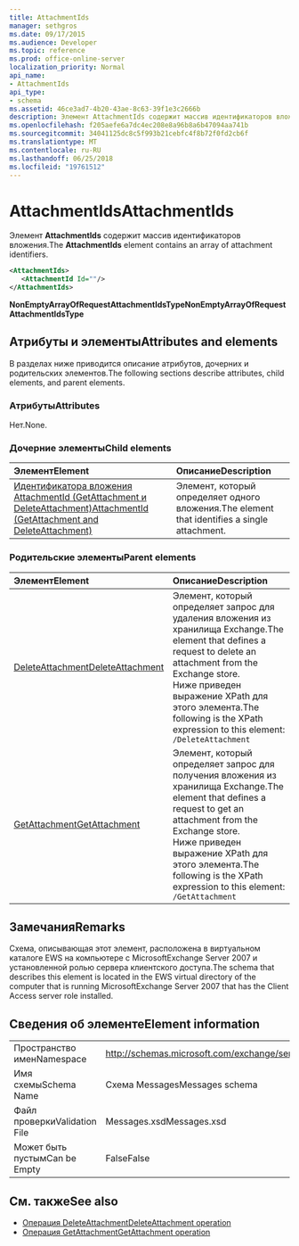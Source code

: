 ```yaml
---
title: AttachmentIds
manager: sethgros
ms.date: 09/17/2015
ms.audience: Developer
ms.topic: reference
ms.prod: office-online-server
localization_priority: Normal
api_name:
- AttachmentIds
api_type:
- schema
ms.assetid: 46ce3ad7-4b20-43ae-8c63-39f1e3c2666b
description: Элемент AttachmentIds содержит массив идентификаторов вложения.
ms.openlocfilehash: f205aefe6a7dc4ec208e8a96b8a6b47094aa741b
ms.sourcegitcommit: 34041125dc8c5f993b21cebfc4f8b72f0fd2cb6f
ms.translationtype: MT
ms.contentlocale: ru-RU
ms.lasthandoff: 06/25/2018
ms.locfileid: "19761512"
---
```

# <a name="attachmentids"></a><span data-ttu-id="1b6cc-103">AttachmentIds</span><span class="sxs-lookup"><span data-stu-id="1b6cc-103">AttachmentIds</span></span>

<span data-ttu-id="1b6cc-104">Элемент **AttachmentIds** содержит массив идентификаторов вложения.</span><span class="sxs-lookup"><span data-stu-id="1b6cc-104">The **AttachmentIds** element contains an array of attachment identifiers.</span></span> 
  
```xml
<AttachmentIds>
   <AttachmentId Id=""/>
</AttachmentIds>
```

 <span data-ttu-id="1b6cc-105">**NonEmptyArrayOfRequestAttachmentIdsType**</span><span class="sxs-lookup"><span data-stu-id="1b6cc-105">**NonEmptyArrayOfRequestAttachmentIdsType**</span></span>
## <a name="attributes-and-elements"></a><span data-ttu-id="1b6cc-106">Атрибуты и элементы</span><span class="sxs-lookup"><span data-stu-id="1b6cc-106">Attributes and elements</span></span>

<span data-ttu-id="1b6cc-107">В разделах ниже приводится описание атрибутов, дочерних и родительских элементов.</span><span class="sxs-lookup"><span data-stu-id="1b6cc-107">The following sections describe attributes, child elements, and parent elements.</span></span>
  
### <a name="attributes"></a><span data-ttu-id="1b6cc-108">Атрибуты</span><span class="sxs-lookup"><span data-stu-id="1b6cc-108">Attributes</span></span>

<span data-ttu-id="1b6cc-109">Нет.</span><span class="sxs-lookup"><span data-stu-id="1b6cc-109">None.</span></span>
  
### <a name="child-elements"></a><span data-ttu-id="1b6cc-110">Дочерние элементы</span><span class="sxs-lookup"><span data-stu-id="1b6cc-110">Child elements</span></span>

|<span data-ttu-id="1b6cc-111">**Элемент**</span><span class="sxs-lookup"><span data-stu-id="1b6cc-111">**Element**</span></span>|<span data-ttu-id="1b6cc-112">**Описание**</span><span class="sxs-lookup"><span data-stu-id="1b6cc-112">**Description**</span></span>|
|:-----|:-----|
|[<span data-ttu-id="1b6cc-113">Идентификатора вложения AttachmentId (GetAttachment и DeleteAttachment)</span><span class="sxs-lookup"><span data-stu-id="1b6cc-113">AttachmentId (GetAttachment and DeleteAttachment)</span></span>](attachmentid-getattachment-and-deleteattachment.md) <br/> |<span data-ttu-id="1b6cc-114">Элемент, который определяет одного вложения.</span><span class="sxs-lookup"><span data-stu-id="1b6cc-114">The element that identifies a single attachment.</span></span>  <br/> |
   
### <a name="parent-elements"></a><span data-ttu-id="1b6cc-115">Родительские элементы</span><span class="sxs-lookup"><span data-stu-id="1b6cc-115">Parent elements</span></span>

|<span data-ttu-id="1b6cc-116">**Элемент**</span><span class="sxs-lookup"><span data-stu-id="1b6cc-116">**Element**</span></span>|<span data-ttu-id="1b6cc-117">**Описание**</span><span class="sxs-lookup"><span data-stu-id="1b6cc-117">**Description**</span></span>|
|:-----|:-----|
|[<span data-ttu-id="1b6cc-118">DeleteAttachment</span><span class="sxs-lookup"><span data-stu-id="1b6cc-118">DeleteAttachment</span></span>](deleteattachment.md) <br/> |<span data-ttu-id="1b6cc-119">Элемент, который определяет запрос для удаления вложения из хранилища Exchange.</span><span class="sxs-lookup"><span data-stu-id="1b6cc-119">The element that defines a request to delete an attachment from the Exchange store.</span></span>  <br/> <span data-ttu-id="1b6cc-120">Ниже приведен выражение XPath для этого элемента.</span><span class="sxs-lookup"><span data-stu-id="1b6cc-120">The following is the XPath expression to this element:</span></span>  <br/>  `/DeleteAttachment` <br/> |
|[<span data-ttu-id="1b6cc-121">GetAttachment</span><span class="sxs-lookup"><span data-stu-id="1b6cc-121">GetAttachment</span></span>](getattachment.md) <br/> |<span data-ttu-id="1b6cc-122">Элемент, который определяет запрос для получения вложения из хранилища Exchange.</span><span class="sxs-lookup"><span data-stu-id="1b6cc-122">The element that defines a request to get an attachment from the Exchange store.</span></span>  <br/> <span data-ttu-id="1b6cc-123">Ниже приведен выражение XPath для этого элемента.</span><span class="sxs-lookup"><span data-stu-id="1b6cc-123">The following is the XPath expression to this element:</span></span>  <br/>  `/GetAttachment` <br/> |
   
## <a name="remarks"></a><span data-ttu-id="1b6cc-124">Замечания</span><span class="sxs-lookup"><span data-stu-id="1b6cc-124">Remarks</span></span>

<span data-ttu-id="1b6cc-125">Схема, описывающая этот элемент, расположена в виртуальном каталоге EWS на компьютере с MicrosoftExchange Server 2007 и установленной ролью сервера клиентского доступа.</span><span class="sxs-lookup"><span data-stu-id="1b6cc-125">The schema that describes this element is located in the EWS virtual directory of the computer that is running MicrosoftExchange Server 2007 that has the Client Access server role installed.</span></span>
  
## <a name="element-information"></a><span data-ttu-id="1b6cc-126">Сведения об элементе</span><span class="sxs-lookup"><span data-stu-id="1b6cc-126">Element information</span></span>

|||
|:-----|:-----|
|<span data-ttu-id="1b6cc-127">Пространство имен</span><span class="sxs-lookup"><span data-stu-id="1b6cc-127">Namespace</span></span>  <br/> |http://schemas.microsoft.com/exchange/services/2006/messages  <br/> |
|<span data-ttu-id="1b6cc-128">Имя схемы</span><span class="sxs-lookup"><span data-stu-id="1b6cc-128">Schema Name</span></span>  <br/> |<span data-ttu-id="1b6cc-129">Схема Messages</span><span class="sxs-lookup"><span data-stu-id="1b6cc-129">Messages schema</span></span>  <br/> |
|<span data-ttu-id="1b6cc-130">Файл проверки</span><span class="sxs-lookup"><span data-stu-id="1b6cc-130">Validation File</span></span>  <br/> |<span data-ttu-id="1b6cc-131">Messages.xsd</span><span class="sxs-lookup"><span data-stu-id="1b6cc-131">Messages.xsd</span></span>  <br/> |
|<span data-ttu-id="1b6cc-132">Может быть пустым</span><span class="sxs-lookup"><span data-stu-id="1b6cc-132">Can be Empty</span></span>  <br/> |<span data-ttu-id="1b6cc-133">False</span><span class="sxs-lookup"><span data-stu-id="1b6cc-133">False</span></span>  <br/> |
   
## <a name="see-also"></a><span data-ttu-id="1b6cc-134">См. также</span><span class="sxs-lookup"><span data-stu-id="1b6cc-134">See also</span></span>

- [<span data-ttu-id="1b6cc-135">Операция DeleteAttachment</span><span class="sxs-lookup"><span data-stu-id="1b6cc-135">DeleteAttachment operation</span></span>](deleteattachment-operation.md)
- [<span data-ttu-id="1b6cc-136">Операция GetAttachment</span><span class="sxs-lookup"><span data-stu-id="1b6cc-136">GetAttachment operation</span></span>](getattachment-operation.md)

